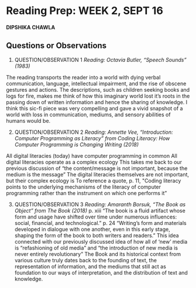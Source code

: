 # Reading Prep: WEEK 2, SEPT 16

#### DIPSHIKA CHAWLA

## Questions or Observations

1. QUESTION/OBSERVATION 1
_Reading: Octavia Butler, “Speech Sounds” (1983)_The reading transports the reader into a world with dying verbal communication, language, intellectual impairment, and the rise of obscene gestures and actions. The descriptions, such as children seeking books and logs for fire, makes me think of how this imaginary world lost it’s roots in the passing down of written information and hence the sharing of knowledge. I think this sic-fi piece was very compelling and gave a vivid snapshot of a world with loss in communication, mediums, and sensory abilities of humans would be.
2. QUESTION/OBSERVATION 2
_Reading: Annette Vee, “Introduction: Computer Programming as Literacy” from Coding Literacy: How Computer Programming is Changing Writing (2018)_All digital literacies (today) have computer programming in commonAll digital literacies operate as a complex ecologyThis takes me back to our previous discussion of “the content/message is not important, because the medium is the message”The digital literacies themselves are not important, but their complex ecology isTo reference a quote, p. 11, "Coding literacy points to the underlying mechanisms of the literacy of computer programming rather than the instrument on which one performs it” 
3. QUESTION/OBSERVATION 3
_Reading: Amaranth Borsuk, “The Book as Object” from The Book (2018)_p. xiii “The book is a fluid artifact whose form and usage have shifted over time under numerous influences: social, financial, and technological.”p. 24 “Writing’s form and materials developed in dialogue with one another, even in this early stage, shaping the form of the book to both writers and readers.”This idea connected with our previously discussed idea of how all of ‘new’ media is “refashioning of old media” and “the introduction of new media is never entirely revolutionary”The Book and its historical context from various culture truly dates back to the founding of text, the representation of information, and the mediums that still act as foundation to our ways of interpretation, and the distribution of text and knowledge.
